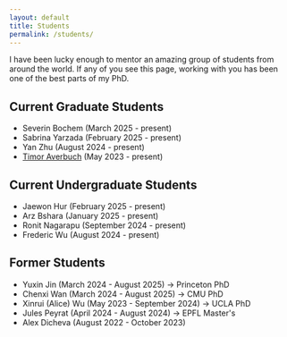 ```yaml
---
layout: default
title: Students
permalink: /students/
---
```


I have been lucky enough to mentor an amazing group of students from around the
world. If any of you see this page, working with you has been one of the best
parts of my PhD.

## Current Graduate Students

- Severin Bochem (March 2025 - present)
- Sabrina Yarzada (February 2025 - present)
- Yan Zhu (August 2024 - present)
- [Timor Averbuch](https://averbu.ch/) (May 2023 - present)

## Current Undergraduate Students

- Jaewon Hur (February 2025 - present)
- Arz Bshara (January 2025 - present)
- Ronit Nagarapu (September 2024 - present)
- Frederic Wu (August 2024 - present)

## Former Students

- Yuxin Jin (March 2024 - August 2025) &rarr; Princeton PhD
- Chenxi Wan (March 2024 - August 2025) &rarr; CMU PhD
- Xinrui (Alice) Wu (May 2023 - September 2024) &rarr; UCLA PhD
- Jules Peyrat (April 2024 - August 2024) &rarr; EPFL Master's
- Alex Dicheva (August 2022 - October 2023)
